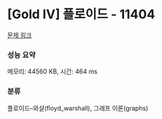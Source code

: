 # [Gold IV] 플로이드 - 11404 

[문제 링크](https://www.acmicpc.net/problem/11404) 

### 성능 요약

메모리: 44560 KB, 시간: 464 ms

### 분류

플로이드–와샬(floyd_warshall), 그래프 이론(graphs)

